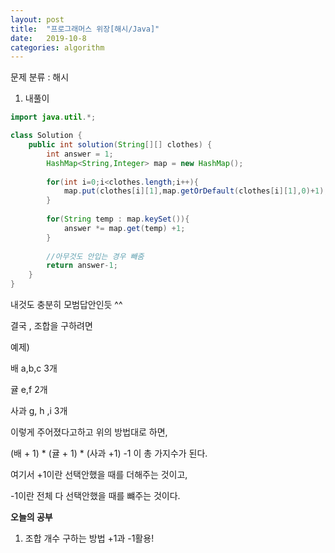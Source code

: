 ```yaml
---
layout: post
title:  "프로그래머스 위장[해시/Java]"
date:   2019-10-8
categories: algorithm
---
```


문제 분류 : 해시



1. 내풀이

```java
import java.util.*;

class Solution {
    public int solution(String[][] clothes) {
        int answer = 1;
        HashMap<String,Integer> map = new HashMap();
        
        for(int i=0;i<clothes.length;i++){
            map.put(clothes[i][1],map.getOrDefault(clothes[i][1],0)+1);
        }
        
        for(String temp : map.keySet()){
            answer *= map.get(temp) +1;
        }
            
        //아무것도 안입는 경우 빼줌
        return answer-1;
    }
}
```

내것도 충분히 모범답안인듯 ^^



결국 , 조합을 구하려면

예제)

배 a,b,c 3개 

귤 e,f 2개

사과 g, h ,i 3개

이렇게 주어졌다고하고 위의 방법대로 하면,

(배 + 1) * (귤 + 1) * (사과 +1) -1 이 총 가지수가 된다.

여기서 +1이란 선택안했을 때를 더해주는 것이고, 

-1이란 전체 다 선택안했을 때를 뺴주는 것이다.




**오늘의 공부**

1. 조합 개수 구하는 방법 +1과 -1활용!